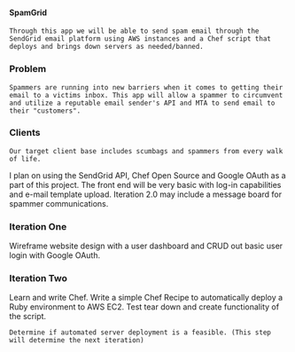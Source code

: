 #### SpamGrid

```
Through this app we will be able to send spam email through the SendGrid email platform using AWS instances and a Chef script that deploys and brings down servers as needed/banned.
```

### Problem

```
Spammers are running into new barriers when it comes to getting their email to a victims inbox. This app will allow a spammer to circumvent and utilize a reputable email sender's API and MTA to send email to their "customers".
```

### Clients

```
Our target client base includes scumbags and spammers from every walk of life.
```

I plan on using the SendGrid API, Chef Open Source and Google OAuth as a part of this project. The front end will be very basic with log-in capabilities and e-mail template upload. Iteration 2.0 may include a message board for spammer communications.

### Iteration One

Wireframe website design with a user dashboard and CRUD out basic user login with Google OAuth.

### Iteration Two

Learn and write Chef. Write a simple Chef Recipe to automatically deploy a Ruby environment to AWS EC2. Test tear down and create functionality of the script.

```
Determine if automated server deployment is a feasible. (This step will determine the next iteration)
```
